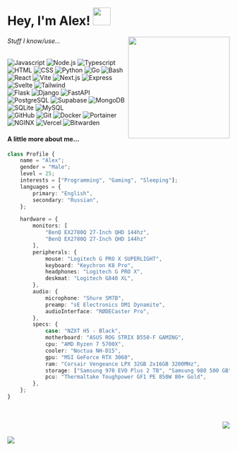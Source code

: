 <h1> Hey, I'm Alex! <img src="https://cdn.discordapp.com/emojis/950042987889561610.webp" width="40"></h1>
<img align='right' src="https://i.imgur.com/mBtjO7J.png" width="230">

###### Stuff I know/use...
![Javascript](https://img.shields.io/badge/-Javascript-05122A?style=flat&logo=javascript)
![Node.js](https://img.shields.io/badge/-Node.js-05122A?style=flat&logo=node.js)
![Typescript](https://img.shields.io/badge/-Typescript-05122A?style=flat&logo=typescript)
![HTML](https://img.shields.io/badge/-HTML-05122A?style=flat&logo=HTML5)
![CSS](https://img.shields.io/badge/-CSS-05122A?style=flat&logo=CSS3)
![Python](https://img.shields.io/badge/-Python-05122A?style=flat&logo=python)
![Go](https://img.shields.io/badge/-Go-05122A?style=flat&logo=go)
![Bash](https://img.shields.io/badge/-Bash-05122A?style=flat&logo=gnubash)<br>
![React](https://img.shields.io/badge/-React-05122A?style=flat&logo=react)
![Vite](https://img.shields.io/badge/-Vite-05122A?style=flat&logo=vite)
![Next.js](https://img.shields.io/badge/-Next.js-05122A?style=flat&logo=next.js)
![Express](https://img.shields.io/badge/-Express-05122A?style=flat&logo=express)
![Svelte](https://img.shields.io/badge/-Svelte-05122A?style=flat&logo=svelte)
![Tailwind](https://img.shields.io/badge/-Tailwind-05122A?style=flat&logo=tailwindcss)<br>
![Flask](https://img.shields.io/badge/-Flask-05122A?style=flat&logo=flask)
![Django](https://img.shields.io/badge/-Django-05122A?style=flat&logo=django)
![FastAPI](https://img.shields.io/badge/-FastAPI-05122A?style=flat&logo=fastapi)<br>
![PostgreSQL](https://img.shields.io/badge/-PostgreSQL-05122A?style=flat&logo=postgresql)
![Supabase](https://img.shields.io/badge/-Supabase-05122A?style=flat&logo=supabase)
![MongoDB](https://img.shields.io/badge/-MongoDB-05122A?style=flat&logo=mongodb)
![SQLite](https://img.shields.io/badge/-SQLite-05122A?style=flat&logo=sqlite)
![MySQL](https://img.shields.io/badge/-MySQL-05122A?style=flat&logo=mysql)<br>
![GitHub](https://img.shields.io/badge/-GitHub-05122A?style=flat&logo=github)
![Git](https://img.shields.io/badge/-Git-05122A?style=flat&logo=git)
![Docker](https://img.shields.io/badge/-Docker-05122A?style=flat&logo=docker)
![Portainer](https://img.shields.io/badge/-Portainer-05122A?style=flat&logo=portainer)
![NGINX](https://img.shields.io/badge/-NGINX-05122A?style=flat&logo=nginx)
![Vercel](https://img.shields.io/badge/-Vercel-05122A?style=flat&logo=vercel)
![Bitwarden](https://img.shields.io/badge/-Bitwarden-05122A?style=flat&logo=bitwarden)

#### A little more about me...  

```typescript
class Profile {
	name = "Alex";
	gender = "Male";
	level = 25;
	interests = ["Programming", "Gaming", "Sleeping"];
	languages = {
		primary: "English",
		secondary: "Russian",
	};

	hardware = {
		monitors: [
			"BenQ EX2780Q 27-Inch QHD 144hz",
			"BenQ EX2780Q 27-Inch QHD 144hz"
		],
		peripherals: {
			mouse: "Logitech G PRO X SUPERLIGHT",
			keyboard: "Keychron K8 Pro",
			headphones: "Logitech G PRO X",
			deskmat: "Logitech G840 XL",
		},
		audio: {
			microphone: "Shure SM7B",
			preamp: "sE Electronics DM1 Dynamite",
			audioInterface: "RØDECaster Pro",
		},
		specs: {
			case: "NZXT H5 - Black",
			motherboard: "ASUS ROG STRIX B550-F GAMING",
			cpu: "AMD Ryzen 7 5700X",
			cooler: "Noctua NH-D15",
			gpu: "MSI GeForce RTX 3060",
			ram: "Corsair Vengeance LPX 32GB 2x16GB 3200MHz",
			storage: ["Samsung 970 EVO Plus 2 TB", "Samsung 980 500 GB"],
			pcu: "Thermaltake Toughpower GF1 PE 850W 80+ Gold",
		},
	};
}
```
<br>
<br>
<img align="right" src="https://morfixx-stats.vercel.app/api/top-langs/?username=nahsystemu&border_color=30363d&bg_color=0a0e12&theme=gotham">
<br>
<br>
<img align="left" src="https://morfixx-stats.vercel.app/api?username=nahsystemu&border_color=30363d&bg_color=0a0e12&show_icons=true&theme=gotham">
<br>
